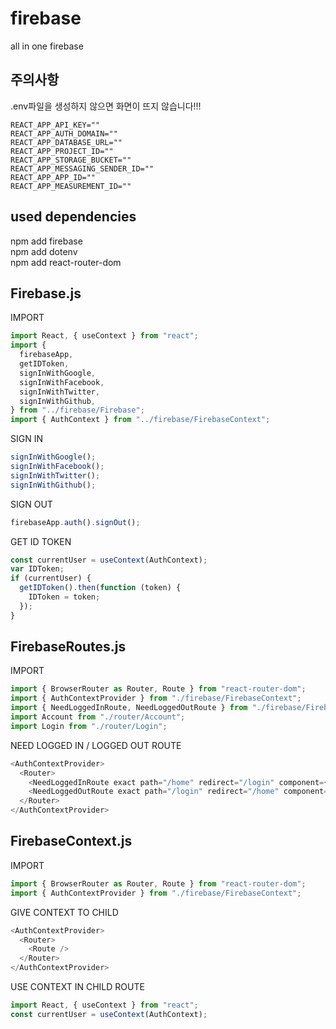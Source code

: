 # firebase

all in one firebase

## 주의사항

.env파일을 생성하지 않으면 화면이 뜨지 않습니다!!!

```env
REACT_APP_API_KEY=""
REACT_APP_AUTH_DOMAIN=""
REACT_APP_DATABASE_URL=""
REACT_APP_PROJECT_ID=""
REACT_APP_STORAGE_BUCKET=""
REACT_APP_MESSAGING_SENDER_ID=""
REACT_APP_APP_ID=""
REACT_APP_MEASUREMENT_ID=""
```

## used dependencies

npm add firebase  
npm add dotenv  
npm add react-router-dom

## Firebase.js

IMPORT

```javascript
import React, { useContext } from "react";
import {
  firebaseApp,
  getIDToken,
  signInWithGoogle,
  signInWithFacebook,
  signInWithTwitter,
  signInWithGithub,
} from "../firebase/Firebase";
import { AuthContext } from "../firebase/FirebaseContext";
```

SIGN IN

```javascript
signInWithGoogle();
signInWithFacebook();
signInWithTwitter();
signInWithGithub();
```

SIGN OUT

```javascript
firebaseApp.auth().signOut();
```

GET ID TOKEN

```javascript
const currentUser = useContext(AuthContext);
var IDToken;
if (currentUser) {
  getIDToken().then(function (token) {
    IDToken = token;
  });
}
```

## FirebaseRoutes.js

IMPORT

```javascript
import { BrowserRouter as Router, Route } from "react-router-dom";
import { AuthContextProvider } from "./firebase/FirebaseContext";
import { NeedLoggedInRoute, NeedLoggedOutRoute } from "./firebase/FirebasePrivateRoute";
import Account from "./router/Account";
import Login from "./router/Login";
```

NEED LOGGED IN / LOGGED OUT ROUTE

```javascript
<AuthContextProvider>
  <Router>
    <NeedLoggedInRoute exact path="/home" redirect="/login" component={Account} />
    <NeedLoggedOutRoute exact path="/login" redirect="/home" component={Account} />
  </Router>
</AuthContextProvider>
```

## FirebaseContext.js

IMPORT

```javascript
import { BrowserRouter as Router, Route } from "react-router-dom";
import { AuthContextProvider } from "./firebase/FirebaseContext";
```

GIVE CONTEXT TO CHILD

```javascript
<AuthContextProvider>
  <Router>
    <Route />
  </Router>
</AuthContextProvider>
```

USE CONTEXT IN CHILD ROUTE

```javascript
import React, { useContext } from "react";
const currentUser = useContext(AuthContext);
```
